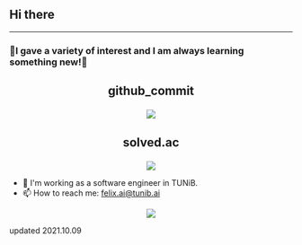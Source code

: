 ## Hi there
<hr>


### 🤗I gave a variety of interest and I am always learning something new!🤗



##  <p align = "center">github_commit</p>
<p align = "center">
  <img src="https://github-readme-stats.vercel.app/api?username=fightnyy&show_icons=true"/>
<p>
 
## <p align = "center">solved.ac</p>
<p align="center">
  <img src="http://mazassumnida.wtf/api/v2/generate_badge?boj=fightnyy&cache=c">
</p>
 
 
- 🔭 I'm working as a software engineer in TUNiB.
- 📫 How to reach me: <email>felix.ai@tunib.ai</email>
<div align=center>
  <a href="https://hits.seeyoufarm.com"><img src="https://hits.seeyoufarm.com/api/count/incr/badge.svg?url=https%3A%2F%2Fgithub.com%2Fujusy&count_bg=%2379C83D&title_bg=%23555555&icon=&icon_color=%23E7E7E7&title=hits&edge_flat=false"/></a>
</div>

updated 2021.10.09

